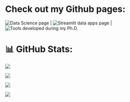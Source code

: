<!--
**EdRey05/EdRey05** is a ✨ _special_ ✨ repository because its `README.md` (this file) appears on your GitHub profile.
-->
# Check out my Github pages:
![Data Science page](https://edrey05.github.io/) | ![Streamlit data apps page](https://edrey05.github.io/Streamlit_projects/) | ![Tools developed during my Ph.D.](https://edrey05.github.io/Resources_for_Mulligan_Lab/)

# 📊 GitHub Stats:
[![](https://visitcount.itsvg.in/api?id=EdRey05&icon=0&color=1)](https://visitcount.itsvg.in)

![](https://github-readme-stats.vercel.app/api/top-langs/?username=EdRey05&theme=dark&hide_border=false&include_all_commits=false&count_private=false&layout=compact)

![](https://github-readme-stats.vercel.app/api?username=EdRey05&theme=dark&hide_border=false&include_all_commits=false&count_private=false)

![](https://github-readme-streak-stats.herokuapp.com/?user=EdRey05&theme=dark&hide_border=false)

<!-- Proudly created with GPRM ( https://gprm.itsvg.in ) -->
